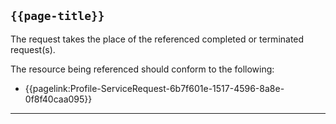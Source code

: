 ## <code>{{page-title}}</code>
	
The request takes the place of the referenced completed or terminated request(s).

The resource being referenced should conform to the following:

- {{pagelink:Profile-ServiceRequest-6b7f601e-1517-4596-8a8e-0f8f40caa095}}


---
